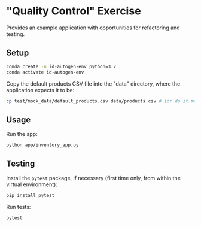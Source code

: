 # "Quality Control" Exercise

Provides an example application with opportunities for refactoring and testing.

## Setup

```sh
conda create -n id-autogen-env python=3.7
conda activate id-autogen-env
```

Copy the default products CSV file into the "data" directory, where the application expects it to be:

```sh
cp test/mock_data/default_products.csv data/products.csv # (or do it manually)
```

## Usage

Run the app:

```sh
python app/inventory_app.py
```

## Testing

Install the `pytest` package, if necessary (first time only, from within the virtual environment):

```sh
pip install pytest
```

Run tests:

```sh
pytest
```
